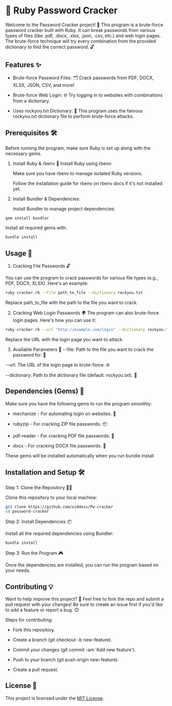 
# 🧩 Ruby Password Cracker

Welcome to the Password Cracker project! 🚀 This program is a brute-force password cracker built with Ruby. It can break passwords from various types of files (like .pdf, .docx, .xlsx, .json, .csv, etc.) and web login pages. The brute-force technique will try every combination from the provided dictionary to find the correct password. 🔓

## Features ✨
- Brute-force Password Files: 🗂️ Crack passwords from PDF, DOCX, XLSX, JSON, CSV, and more!

- Brute-force Web Login: 🌐 Try logging in to websites with combinations from a dictionary.

- Uses rockyou.txt Dictionary: 📜 This program uses the famous rockyou.txt dictionary file to perform brute-force attacks.

## Prerequisites 🛠️
Before running the program, make sure Ruby is set up along with the necessary gems.

1. Install Ruby & rbenv 🔧
Install Ruby using rbenv:

    Make sure you have rbenv to manage isolated Ruby versions.

    Follow the installation guide for rbenv on rbenv docs if it's not installed yet.

2. Install Bundler & Dependencies:

    Install Bundler to manage project dependencies:
```ruby
gem install bundler
```
Install all required gems with:
```ruby
bundle install
```

## Usage 🚀
1. Cracking File Passwords 🔓

You can use the program to crack passwords for various file types (e.g., PDF, DOCX, XLSX). Here's an example:
```bash
ruby cracker.rb --file path_to_file --dictionary rockyou.txt
```
Replace path_to_file with the path to the file you want to crack.

2. Cracking Web Login Passwords 🌍
The program can also brute-force login pages. Here's how you can use it:
```bash
ruby cracker.rb --url "http://example.com/login" --dictionary rockyou.txt
```
Replace the URL with the login page you want to attack.

3. Available Parameters 🔧
--file: Path to the file you want to crack the password for. 📄

--url: The URL of the login page to brute-force. 🌐

--dictionary: Path to the dictionary file (default: rockyou.txt). 📜

## Dependencies (Gems) 💎
Make sure you have the following gems to run the program smoothly:

- mechanize - For automating login on websites. 🤖

- rubyzip - For cracking ZIP file passwords. 📦

- pdf-reader - For cracking PDF file passwords. 📄

- docx - For cracking DOCX file passwords. 📑

These gems will be installed automatically when you run bundle install

## Installation and Setup 🛠️
Step 1: Clone the Repository 🧑‍💻

Clone this repository to your local machine:
```bash
git clone https://github.com/xiddess/Pw-cracker
cd password-cracker
```
Step 2: Install Dependencies 📦

Install all the required dependencies using Bundler:
```bash
bundle install
```
Step 3: Run the Program 🎮

Once the dependencies are installed, you can run the program based on your needs.

## Contributing 💡
Want to help improve this project? 🚀 Feel free to fork the repo and submit a pull request with your changes! Be sure to create an issue first if you'd like to add a feature or report a bug. 😊

Steps for contributing:

- Fork this repository.

- Create a branch (git checkout -b new-feature).

- Commit your changes (git commit -am 'Add new feature').

- Push to your branch (git push origin new-feature).

- Create a pull request.

## License 📄
This project is licensed under the [MIT License](https://choosealicense.com/licenses/mit/).
